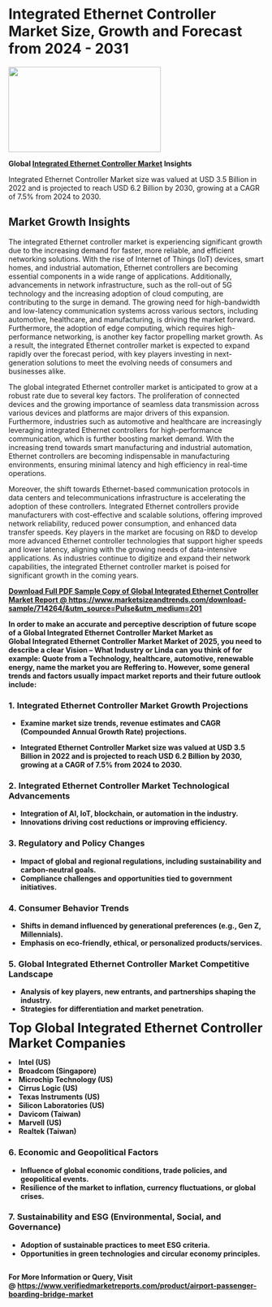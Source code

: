 <H1>Integrated Ethernet Controller Market Size, Growth and Forecast from 2024 - 2031</H1><img class="aligncenter size-medium wp-image-584254" src="https://thirdeyenews.in/wp-content/uploads/2024/09/Global-Market-Research-300x168.jpeg" alt="" width="300" height="168" /><p><strong>Global&nbsp;<a href="https://www.marketsizeandtrends.com/download-sample/714264/&amp;utm_source=Pulse&amp;utm_medium=201">Integrated Ethernet Controller Market</a> Insights</strong></p><p>Integrated Ethernet Controller Market size was valued at USD 3.5 Billion in 2022 and is projected to reach USD 6.2 Billion by 2030, growing at a CAGR of 7.5% from 2024 to 2030.</p><p><h2>Market Growth Insights</h2> <p>The integrated Ethernet controller market is experiencing significant growth due to the increasing demand for faster, more reliable, and efficient networking solutions. With the rise of Internet of Things (IoT) devices, smart homes, and industrial automation, Ethernet controllers are becoming essential components in a wide range of applications. Additionally, advancements in network infrastructure, such as the roll-out of 5G technology and the increasing adoption of cloud computing, are contributing to the surge in demand. The growing need for high-bandwidth and low-latency communication systems across various sectors, including automotive, healthcare, and manufacturing, is driving the market forward. Furthermore, the adoption of edge computing, which requires high-performance networking, is another key factor propelling market growth. As a result, the integrated Ethernet controller market is expected to expand rapidly over the forecast period, with key players investing in next-generation solutions to meet the evolving needs of consumers and businesses alike.</p> <p><strong><a href="#"></a></strong></p> <p>The global integrated Ethernet controller market is anticipated to grow at a robust rate due to several key factors. The proliferation of connected devices and the growing importance of seamless data transmission across various devices and platforms are major drivers of this expansion. Furthermore, industries such as automotive and healthcare are increasingly leveraging integrated Ethernet controllers for high-performance communication, which is further boosting market demand. With the increasing trend towards smart manufacturing and industrial automation, Ethernet controllers are becoming indispensable in manufacturing environments, ensuring minimal latency and high efficiency in real-time operations.</p> <p>Moreover, the shift towards Ethernet-based communication protocols in data centers and telecommunications infrastructure is accelerating the adoption of these controllers. Integrated Ethernet controllers provide manufacturers with cost-effective and scalable solutions, offering improved network reliability, reduced power consumption, and enhanced data transfer speeds. Key players in the market are focusing on R&D to develop more advanced Ethernet controller technologies that support higher speeds and lower latency, aligning with the growing needs of data-intensive applications. As industries continue to digitize and expand their network capabilities, the integrated Ethernet controller market is poised for significant growth in the coming years.</p> <p><strong><a href="#"></p><p><span class=""><strong>Download Full PDF Sample Copy of Global Integrated Ethernet Controller Market Report</strong> @ <a href="https://www.marketsizeandtrends.com/download-sample/714264/&amp;utm_source=Pulse&amp;utm_medium=201" target="_blank">https://www.marketsizeandtrends.com/download-sample/714264/&amp;utm_source=Pulse&amp;utm_medium=201</a></span></p><p>In order to make an accurate and perceptive description of future scope of a Global&nbsp;Integrated Ethernet Controller Market Market as Global&nbsp;Integrated Ethernet Controller Market Market of 2025, you need to describe a clear Vision &ndash; What Industry or Linda can you think of for example: Quote from a Technology, healthcare, automotive, renewable energy, name the market you are Reffering to. However, some general trends and factors usually impact market reports and their future outlook include:</p><h3>1.&nbsp;<strong>Integrated Ethernet Controller Market Growth Projections</strong></h3><ul><li>Examine market size trends, revenue estimates and CAGR (Compounded Annual Growth Rate) projections.</li><li><p>Integrated Ethernet Controller Market size was valued at USD 3.5 Billion in 2022 and is projected to reach USD 6.2 Billion by 2030, growing at a CAGR of 7.5% from 2024 to 2030.</p></li></ul><h3>2.&nbsp;<strong>Integrated Ethernet Controller Market Technological Advancements</strong></h3><ul><li>Integration of AI, IoT, blockchain, or automation in the industry.</li><li>Innovations driving cost reductions or improving efficiency.</li></ul><h3>3.&nbsp;<strong>Regulatory and Policy Changes</strong></h3><ul><li>Impact of global and regional regulations, including sustainability and carbon-neutral goals.</li><li>Compliance challenges and opportunities tied to government initiatives.</li></ul><h3>4.&nbsp;<strong>Consumer Behavior Trends</strong></h3><ul><li>Shifts in demand influenced by generational preferences (e.g., Gen Z, Millennials).</li><li>Emphasis on eco-friendly, ethical, or personalized products/services.</li></ul><h3>5.&nbsp;<strong>Global Integrated Ethernet Controller Market Competitive Landscape</strong></h3><ul><li>Analysis of key players, new entrants, and partnerships shaping the industry.</li><li>Strategies for differentiation and market penetration.</li></ul><p data-pm-slice="1 1 []"><span style="color: inherit; font-family: inherit; font-size: 25px;">Top Global Integrated Ethernet Controller Market Companies</span></p><div class="" data-test-id=""><p><li>Intel (US)</li><li> Broadcom (Singapore)</li><li> Microchip Technology (US)</li><li> Cirrus Logic (US)</li><li> Texas Instruments (US)</li><li> Silicon Laboratories (US)</li><li> Davicom (Taiwan)</li><li> Marvell (US)</li><li> Realtek (Taiwan)</li></p></div><h3>6.&nbsp;<strong>Economic and Geopolitical Factors</strong></h3><ul><li>Influence of global economic conditions, trade policies, and geopolitical events.</li><li>Resilience of the market to inflation, currency fluctuations, or global crises.</li></ul><h3>7.&nbsp;<strong>Sustainability and ESG (Environmental, Social, and Governance)</strong></h3><ul><li>Adoption of sustainable practices to meet ESG criteria.</li><li>Opportunities in green technologies and circular economy principles.</li></ul><h2><strong style="font-size: 14px;">For More Information or Query, Visit @&nbsp;</strong><a style="background-color: #ffffff; font-size: 14px;" href="https://www.marketsizeandtrends.com/report/integrated-ethernet-controller-market/" target="_blank">https://www.verifiedmarketreports.com/product/airport-passenger-boarding-bridge-market</a></h2>
